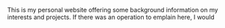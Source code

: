 This is my personal website offering some background information on my interests and projects.  If there was an operation to emplain here, I would